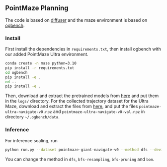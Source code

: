 ## PointMaze Planning

The code is based on [diffuser](https://github.com/jannerm/diffuser) and the maze environment is based on [ogbench](https://github.com/seohongpark/ogbench). 
### Install
First install the dependencies in `requirements.txt`, then install ogbench with our added PointMaze Ultra environment. 
```bash
conda create -n maze python=3.10
pip install -r requirements.txt
cd ogbench
pip install -e .
cd ..
pip install -e .
```
Then, download and extract the pretrained models from [here](https://drive.google.com/file/d/1ZMhoOkLLMozUdADKph3oed_OwzAYtiD1/view?usp=sharing) and put them in the `logs/` directory. For the collected trajectory dataset for the Ultra Maze, download and extract the files from [here](https://drive.google.com/file/d/1doAvARCm04axeXFUn8ETRgWfcoMt84m3/view?usp=sharing), and put the files `pointmaze-ultra-navigate-v0.npz` and `pointmaze-ultra-navigate-v0-val.npz` in directory `~/.ogbench/data`. 

### Inference
For inference scaling, run 
```bash
python run.py --dataset pointmaze-giant-navigate-v0 --method dfs --device cuda
```
You can change the method in `dfs`, `bfs-resampling`, `bfs-pruning` and `bon`.

